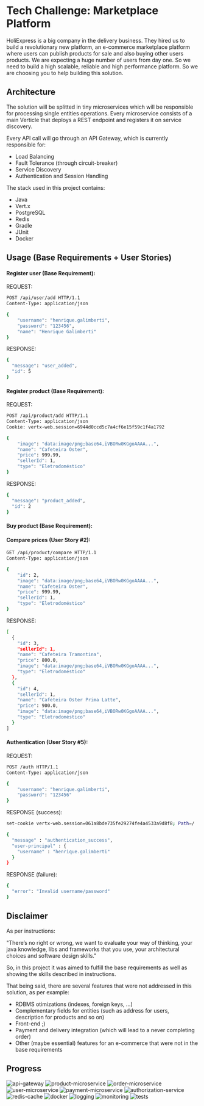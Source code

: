 # Tech Challenge: Marketplace Platform
HoliExpress is a big company in the delivery business. They hired us to build a revolutionary new
platform, an e-commerce marketplace platform where users can publish products for sale and
also buying other users products. We are expecting a huge number of users from day one. So we
need to build a high scalable, reliable and high performance platform. So we are choosing you to
help building this solution.

## Architecture
The solution will be splitted in tiny microservices which will be responsible for processing 
single entities operations. Every microservice consists of a main Verticle that deploys a REST 
endpoint and registers it on service discovery.

Every API call will go through an API Gateway, which is currently responsible for: 
* Load Balancing 
* Fault Tolerance (through circuit-breaker)
* Service Discovery
* Authentication and Session Handling

The stack used in this project contains:
* Java
* Vert.x
* PostgreSQL
* Redis
* Gradle
* JUnit
* Docker

## Usage (Base Requirements + User Stories)
#### Register user (Base Requirement):
REQUEST:
```sh
POST /api/user/add HTTP/1.1
Content-Type: application/json

{
    "username": "henrique.galimberti",
    "password": "123456",
    "name": "Henrique Galimberti"
}
```
RESPONSE:
```sh
{
  "message": "user_added",
  "id": 5
}
```
#### Register product (Base Requirement):
REQUEST:
```sh
POST /api/product/add HTTP/1.1
Content-Type: application/json
Cookie: vertx-web.session=6944d0ccd5c7a4cf6e15f59c1f4a1792

{
    "image": "data:image/png;base64,iVBORw0KGgoAAAA...",
    "name": "Cafeteira Oster",
    "price": 999.99,
    "sellerId": 1,
    "type": "Eletrodoméstico"
}
```
RESPONSE:
```sh
{
  "message": "product_added",
  "id": 2
}
```
#### Buy product (Base Requirement):


#### Compare prices (User Story #2):
```sh
GET /api/product/compare HTTP/1.1
Content-Type: application/json

{
    "id": 2,
    "image": "data:image/png;base64,iVBORw0KGgoAAAA...",
    "name": "Cafeteira Oster",
    "price": 999.99,
    "sellerId": 1,
    "type": "Eletrodoméstico"
}
```
RESPONSE:
```sh
[
  {
    "id": 3,
    "sellerId": 1,
    "name": "Cafeteira Tramontina",
    "price": 800.0,
    "image": "data:image/png;base64,iVBORw0KGgoAAAA...",
    "type": "Eletrodoméstico"
  },
  {
    "id": 4,
    "sellerId": 1,
    "name": "Cafeteira Oster Prima Latte",
    "price": 900.0,
    "image": "data:image/png;base64,iVBORw0KGgoAAAA...",
    "type": "Eletrodoméstico"
  }
]
```
#### Authentication (User Story #5):
REQUEST:
```sh
POST /auth HTTP/1.1
Content-Type: application/json

{
    "username": "henrique.galimberti",
    "password": "123456"
}
```
RESPONSE (success):
```sh
set-cookie vertx-web.session=061a8bde735fe29274fe4a4533a9d8f8; Path=/

{
  "message" : "authentication_success",
  "user-principal" : {
    "username" : "henrique.galimberti"
  }
}
```
RESPONSE (failure):
```sh
{
  "error": "Invalid username/password"
}
```

## Disclaimer
As per instructions:

"There’s no right or wrong, we want to evaluate your 
way of thinking, your java knowledge, libs and frameworks
 that you use, your architectural choices and software design skills."

So, in this project it was aimed to fulfill the base requirements as well as 
showing the skills described in instructions.

That being said, there are several features that were not addressed in this solution, as per example:
* RDBMS otimizations (indexes, foreign keys, ...)
* Complementary fields for entities (such as address for users, description for products and so on)
* Front-end ;)
* Payment and delivery integration (which will lead to a never completing order)
* Other (maybe essential) features for an e-commerce that were not in the base requirements


## Progress
![api-gateway](https://progress-bar.dev/100?title=api-gateway)
![product-microservice](https://progress-bar.dev/100?title=product-microservice)
![order-microservice](https://progress-bar.dev/80?title=order-microservice)
![user-microservice](https://progress-bar.dev/100?title=user-microservice)
![payment-microservice](https://progress-bar.dev/80?title=payment-microservice)
![authorization-service](https://progress-bar.dev/100?title=authorization-service)
![redis-cache](https://progress-bar.dev/0?title=redis-cache)
![docker](https://progress-bar.dev/0?title=docker)
![logging](https://progress-bar.dev/100?title=logging)
![monitoring](https://progress-bar.dev/0?title=monitoring)
![tests](https://progress-bar.dev/0?title=tests)